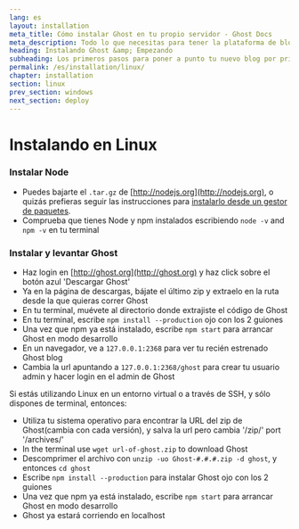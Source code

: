 ```yaml
---
lang: es
layout: installation
meta_title: Cómo instalar Ghost en tu propio servidor - Ghost Docs
meta_description: Todo lo que necesitas para tener la plataforma de blogging Ghost corriendo en tu entorno local o remoto.
heading: Instalando Ghost &amp; Empezando
subheading: Los primeros pasos para poner a punto tu nuevo blog por primera vez.
permalink: /es/installation/linux/
chapter: installation
section: linux
prev_section: windows
next_section: deploy
---
```



# Instalando en Linux <a id="install-linux"></a>

### Instalar Node

*   Puedes bajarte el `.tar.gz` de [http://nodejs.org](http://nodejs.org), o quizás prefieras seguir las instrucciones para [instalarlo desde un gestor de paquetes](https://github.com/joyent/node/wiki/Installing-Node.js-via-package-manager).
*   Comprueba que tienes Node y npm instalados escribiendo `node -v` and `npm -v` en tu terminal

### Instalar y levantar Ghost

*   Haz login en [http://ghost.org](http://ghost.org) y haz click sobre el botón azul 'Descargar Ghost'
*   Ya en la página de descargas, bájate el último zip y extraelo en la ruta desde la que quieras correr Ghost
*   En tu terminal, muévete al directorio donde extrajiste el código de Ghost
*   En tu terminal, escribe `npm install --production` <span class="note">ojo con los 2 guiones</span>
*   Una vez que npm ya está instalado, escribe `npm start` para arrancar Ghost en modo desarrollo
*   En un navegador, ve a <code class="path">127.0.0.1:2368</code> para ver tu recién estrenado Ghost blog
*   Cambia la url apuntando a <code class="path">127.0.0.1:2368/ghost</code> para crear tu usuario admin y hacer login en el admin de Ghost

Si estás utilizando Linux en un entorno virtual o a través de SSH, y sólo dispones de terminal, entonces:

*   Utiliza tu sistema operativo para encontrar la URL del zip de Ghost(cambia con cada versión), y salva la url pero cambia '/zip/' port '/archives/'
*   In the terminal use `wget url-of-ghost.zip` to download Ghost
*   Descomprimer el archivo con `unzip -uo Ghost-#.#.#.zip -d ghost`, y entonces `cd ghost`
*   Escribe `npm install --production` para instalar Ghost <span class="note">ojo con los 2 guiones</span>
*   Una vez que npm ya está instalado, escribe `npm start` para arrancar Ghost en modo desarrollo
*   Ghost ya estará corriendo en localhost
